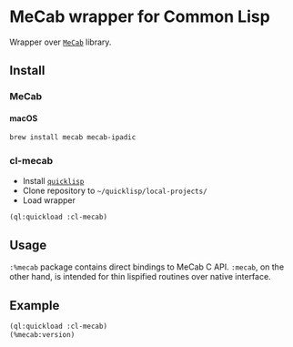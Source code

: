 # MeCab wrapper for Common Lisp

Wrapper over [`MeCab`](http://taku910.github.io/mecab/) library.


## Install

### MeCab

#### macOS
```bash
brew install mecab mecab-ipadic
```

### cl-mecab
* Install [`quicklisp`](https://quicklisp.org/)
* Clone repository to `~/quicklisp/local-projects/`
* Load wrapper

```lisp
(ql:quickload :cl-mecab)
```

## Usage

`:%mecab` package contains direct bindings to MeCab C API. `:mecab`, on the other hand, is
intended for thin lispified routines over native interface.

## Example

```lisp
(ql:quickload :cl-mecab)
(%mecab:version)
```